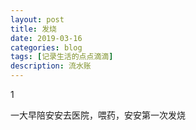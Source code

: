 ```yaml
---
layout: post
title: 发烧
date: 2019-03-16
categories: blog
tags: [记录生活的点点滴滴]
description: 流水账
---
```


1 

一大早陪安安去医院，喂药，安安第一次发烧















